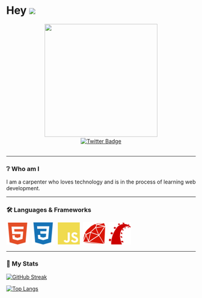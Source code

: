 <h1>
  Hey
  <img src="https://media.giphy.com/media/YSlD6I04v4s9pgwPcT/giphy.gif" width="30px"/>
</h1>

<div align="center">
  <img src="https://media.giphy.com/media/lRLzrbhmh5pFf4jOga/giphy.gif" width="300" height="300"/>
</div>

<div id="badges" align="center">
  <a href="https://twitter.com/landoncaouette">
    <img src="https://img.shields.io/badge/Twitter-black?style=for-the-badge&logo=twitter&logoColor=4b5d7b" alt="Twitter Badge"/>
  </a>

</div>
<div align="center">
<img src="https://komarev.com/ghpvc/?username=landoncaouette&style=flat-square&color=4b5d7b" alt=""/>
  </div>
  
  
  ---
  ### :grey_question: Who am I
   
  I am a carpenter who loves technology and is in the process of learning web development.
  
  ---
  ### :hammer_and_wrench: Languages & Frameworks
  
  <div>
    <img src="https://github.com/devicons/devicon/blob/master/icons/html5/html5-plain.svg" title="HTML5" alt="HTML5" width="60" height="60"/>&nbsp;
    <img src="https://github.com/devicons/devicon/blob/master/icons/css3/css3-plain.svg" title="CSS3" alt="CSS3" width="60" height="60"/>&nbsp;
    <img src="https://github.com/devicons/devicon/blob/master/icons/javascript/javascript-plain.svg" title="JavaScript" alt="JavaScript" width="60" height="60"/>&nbsp;
    <img src="https://github.com/devicons/devicon/blob/master/icons/ruby/ruby-plain.svg" title="Ruby" alt="Ruby" width="60" height="60"/>&nbsp;
    <img src="https://github.com/devicons/devicon/blob/master/icons/rails/rails-plain.svg" title="Ruby on Rails" alt="Ruby on Rails" width="60" height="60"/>&nbsp;
  
   ---
  
###  :metal: My Stats
 [![GitHub Streak](https://github-readme-streak-stats.herokuapp.com?user=landoncaouette&theme=tokyonight&hide_border=true&date_format=M%20j%5B%2C%20Y%5D)](https://git.io/streak-stats)
  
  [![Top Langs](https://github-readme-stats.vercel.app/api/top-langs/?username=landoncaouette&layout=compact&theme=github_dark&hide_border=true)](https://github.com/anuraghazra/github-readme-stats)
